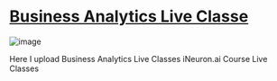 # [Business Analytics Live Classe](https://github.com/MohammadWasiq0786/Business-Analytics-Live-Classes)

![image](https://user-images.githubusercontent.com/57321948/196933065-4b16c235-f3b9-4391-9cfe-4affcec87c35.png)

Here I upload Business Analytics Live Classes iNeuron.ai Course Live Classes
